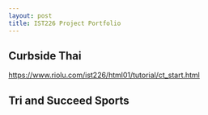 ```yaml
---
layout: post
title: IST226 Project Portfolio
---
```


## Curbside Thai

https://www.riolu.com/ist226/html01/tutorial/ct_start.html

## Tri and Succeed Sports
